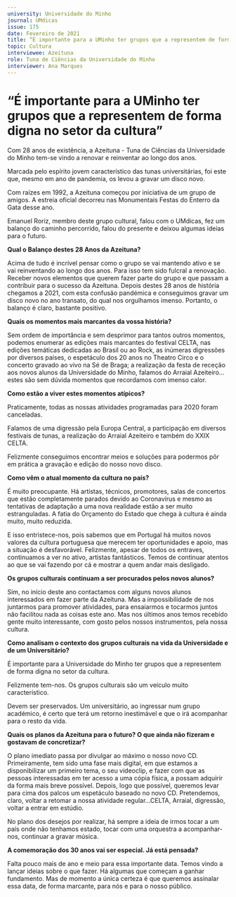 ```yaml
---
university: Universidade do Minho
journal: UMdicas 
issue: 175
date: Fevereiro de 2021
title: “É importante para a UMinho ter grupos que a representem de forma digna no setor da cultura”
topic: Cultura
interviewee: Azeituna
role: Tuna de Ciências da Universidade do Minho
interviewer: Ana Marques
---
```



# “É importante para a UMinho ter grupos que a representem de forma digna no setor da cultura”

Com 28 anos de existência, a Azeituna - Tuna de Ciências da Universidade do Minho tem-se vindo a renovar e reinventar ao longo dos anos.

Marcada pelo espírito jovem característico das tunas universitárias, foi este que, mesmo em ano de pandemia, os levou a gravar um disco novo.

Com raízes em 1992, a Azeituna começou por iniciativa de um grupo de amigos. A estreia oficial decorreu nas Monumentais Festas do Enterro da Gata desse ano.

Emanuel Roriz, membro deste grupo cultural, falou com o UMdicas, fez um balanço do caminho percorrido, falou do presente e deixou algumas ideias para o futuro.

**Qual o Balanço destes 28 Anos da Azeituna?**

Acima de tudo é incrível pensar como o grupo se vai mantendo ativo e se vai reinventando ao longo dos anos. Para isso tem sido fulcral a renovação. Receber novos elementos que querem fazer parte do grupo e que passam a contribuir para o sucesso da Azeituna. Depois destes 28 anos de história chegamos a 2021, com esta confusão pandémica e conseguimos gravar um disco novo no ano transato, do qual nos orgulhamos imenso. Portanto, o balanço é claro, bastante positivo.

**Quais os momentos mais marcantes da vossa história?**

Sem ordem de importância e sem desprimor para tantos outros momentos, podemos enumerar as edições mais marcantes do festival CELTA, nas edições temáticas dedicadas ao Brasil ou ao Rock, as inúmeras digressões por diversos países, o espetáculo dos 20 anos no Theatro Circo e o concerto gravado ao vivo na Sé de Braga; a realização da festa de receção aos novos alunos da Universidade do Minho, falamos do Arraial Azeiteiro… estes são sem dúvida momentos que recordamos com imenso calor.

**Como estão a viver estes momentos atípicos?**

Praticamente, todas as nossas atividades programadas para 2020 foram canceladas.

Falamos de uma digressão pela Europa Central, a participação em diversos festivais de tunas, a realização do Arraial Azeiteiro e também do XXIX CELTA.

Felizmente conseguimos encontrar meios e soluções para podermos pôr em prática a gravação e edição do nosso novo disco.

**Como vêm o atual momento da cultura no país?**

É muito preocupante. Há artistas, técnicos, promotores, salas de concertos que estão completamente parados devido ao Coronavírus e mesmo as tentativas de adaptação a uma nova realidade estão a ser muito estranguladas. A fatia do Orçamento do Estado que chega à cultura é ainda muito, muito reduzida.

E isso entristece-nos, pois sabemos que em Portugal há muitos novos valores da cultura portuguesa que merecem ter oportunidades e apoio, mas a situação é desfavorável. Felizmente, apesar de todos os entraves, continuamos a ver no ativo, artistas fantásticos. Temos de continuar atentos ao que se vai fazendo por cá e mostrar a quem andar mais desligado.

**Os grupos culturais continuam a ser procurados pelos novos alunos?**

Sim, no início deste ano contactamos com alguns novos alunos interessados em fazer parte da Azeituna. Mas a impossibilidade de nos juntarmos para promover atividades, para ensaiarmos e tocarmos juntos não facilitou nada as coisas este ano. Mas nos últimos anos temos recebido gente muito interessante, com gosto pelos nossos instrumentos, pela nossa cultura.

**Como analisam o contexto dos grupos culturais na vida da Universidade e de um Universitário?**

É importante para a Universidade do Minho ter grupos que a representem de forma digna no setor da cultura.

Felizmente tem-nos. Os grupos culturais são um veículo muito característico.

Devem ser preservados. Um universitário, ao ingressar num grupo académico, é certo que terá um retorno inestimável e que o irá acompanhar para o resto da vida.

**Quais os planos da Azeituna para o futuro? O que ainda não fizeram e gostavam de concretizar?**

O plano imediato passa por divulgar ao máximo o nosso novo CD. Primeiramente, tem sido uma fase mais digital, em que estamos a disponibilizar um primeiro tema, o seu videoclip, e fazer com que as pessoas interessadas em ter acesso a uma cópia física, a possam adquirir da forma mais breve possível. Depois, logo que possível, queremos levar para cima dos palcos um espetáculo baseado no novo CD. Pretendemos, claro, voltar a retomar a nossa atividade regular…CELTA, Arraial, digressão, voltar a entrar em estúdio.

No plano dos desejos por realizar, há sempre a ideia de irmos tocar a um país onde não tenhamos estado, tocar com uma orquestra a acompanhar-nos, continuar a gravar música.

**A comemoração dos 30 anos vai ser especial. Já está pensada?**

Falta pouco mais de ano e meio para essa importante data. Temos vindo a lançar ideias sobre o que fazer. Há algumas que começam a ganhar fundamento. Mas de momento a única certeza é que queremos assinalar essa data, de forma marcante, para nós e para o nosso público.

